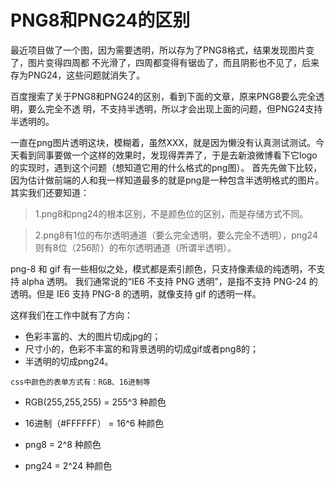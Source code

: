 # PNG8和PNG24的区别
最近项目做了一个图，因为需要透明，所以存为了PNG8格式，结果发现图片变了，图片变得四周都
不光滑了，四周都变得有锯齿了，而且阴影也不见了，后来存为PNG24，这些问题就消失了。

百度搜索了关于PNG8和PNG24的区别，看到下面的文章，原来PNG8要么完全透明，要么完全不透
明，不支持半透明，所以才会出现上面的问题，但PNG24支持半透明的。

一直在png图片透明这块，模糊着，虽然XXX，就是因为懒没有认真测试测试。今天看到同事要做一个这样的效果时，发现得弄弄了，于是去新浪微博看下它logo的实现时，遇到这个问题（想知道它用的什么格式的png图）。
首先先做下比较，因为估计做前端的人和我一样知道最多的就是png是一种包含半透明格式的图片。其实我们还要知道：

> 1.png8和png24的根本区别，不是颜色位的区别，而是存储方式不同。

> 2.png8有1位的布尔透明通道（要么完全透明，要么完全不透明），png24则有8位（256阶）的布尔透明通道（所谓半透明）。

png-8 和 gif 有一些相似之处，模式都是索引颜色，只支持像素级的纯透明，不支持 alpha 透明。
我们通常说的“IE6 不支持 PNG 透明”，是指不支持 PNG-24 的透明。但是 IE6 支持 PNG-8 的透明，就像支持 gif 的透明一样。

这样我们在工作中就有了方向：

- 色彩丰富的、大的图片切成jpg的；
- 尺寸小的，色彩不丰富的和背景透明的切成gif或者png8的；
- 半透明的切成png24。

`css中颜色的表单方式有：RGB、16进制等`

- RGB(255,255,255) = 255^3 种颜色
- 16进制（#FFFFFF） = 16^6 种颜色

- png8 = 2^8 种颜色
- png24 = 2^24 种颜色
